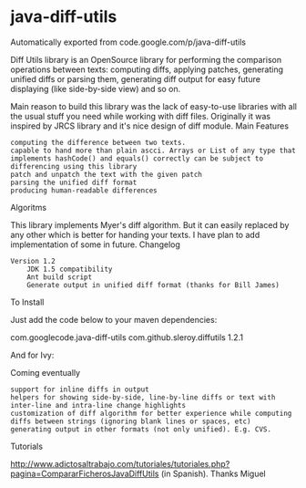 # java-diff-utils
Automatically exported from code.google.com/p/java-diff-utils

Diff Utils library is an OpenSource library for performing the comparison operations between texts: computing diffs, applying patches, generating unified diffs or parsing them, generating diff output for easy future displaying (like side-by-side view) and so on.

Main reason to build this library was the lack of easy-to-use libraries with all the usual stuff you need while working with diff files. Originally it was inspired by JRCS library and it's nice design of diff module.
Main Features

    computing the difference between two texts.
    capable to hand more than plain ascci. Arrays or List of any type that implements hashCode() and equals() correctly can be subject to differencing using this library
    patch and unpatch the text with the given patch
    parsing the unified diff format
    producing human-readable differences 

Algoritms

This library implements Myer's diff algorithm. But it can easily replaced by any other which is better for handing your texts. I have plan to add implementation of some in future.
Changelog

    Version 1.2
        JDK 1.5 compatibility
        Ant build script
        Generate output in unified diff format (thanks for Bill James) 

To Install

Just add the code below to your maven dependencies:

<dependency>
    <groupId>com.googlecode.java-diff-utils</groupId>
    <artifactId>com.github.sleroy.diffutils</artifactId>
    <version>1.2.1</version>
</dependency>

And for Ivy:

<dependency org="com.googlecode.java-diff-utils" name="com.github.sleroy.diffutils" rev="1.2.1"/>

Coming eventually

    support for inline diffs in output
    helpers for showing side-by-side, line-by-line diffs or text with inter-line and intra-line change highlights
    customization of diff algorithm for better experience while computing diffs between strings (ignoring blank lines or spaces, etc)
    generating output in other formats (not only unified). E.g. CVS. 

Tutorials

http://www.adictosaltrabajo.com/tutoriales/tutoriales.php?pagina=CompararFicherosJavaDiffUtils (in Spanish). Thanks Miguel 
